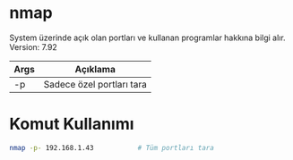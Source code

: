 # nmap
System üzerinde açık olan portları ve kullanan programlar hakkına bilgi alır.
Version: 7.92

| Args | Açıklama |
| -------- | -------- |
| -p | Sadece özel portları tara |

# Komut Kullanımı
```sh
nmap -p- 192.168.1.43			# Tüm portları tara
```